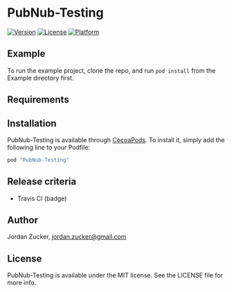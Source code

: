 # PubNub-Testing

[![Version](https://img.shields.io/cocoapods/v/PubNub-Testing.svg?style=flat)](http://cocoapods.org/pods/PubNub-Testing)
[![License](https://img.shields.io/cocoapods/l/PubNub-Testing.svg?style=flat)](http://cocoapods.org/pods/PubNub-Testing)
[![Platform](https://img.shields.io/cocoapods/p/PubNub-Testing.svg?style=flat)](http://cocoapods.org/pods/PubNub-Testing)

## Example

To run the example project, clone the repo, and run `pod install` from the Example directory first.

## Requirements

## Installation

PubNub-Testing is available through [CocoaPods](http://cocoapods.org). To install
it, simply add the following line to your Podfile:

```ruby
pod "PubNub-Testing"
```

## Release criteria

* Travis CI (badge)

## Author

Jordan Zucker, jordan.zucker@gmail.com

## License

PubNub-Testing is available under the MIT license. See the LICENSE file for more info.
